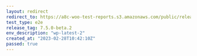 ```yaml
---
layout: redirect
redirect_to: https://a8c-woo-test-reports.s3.amazonaws.com/public/release/7.5.0-beta.2/wp-latest-2/e2e/index.html
test_type: e2e
release_tag: 7.5.0-beta.2
env_description: "wp-latest-2"
created_at: "2023-02-28T10:42:10Z"
passed: true
---
```

